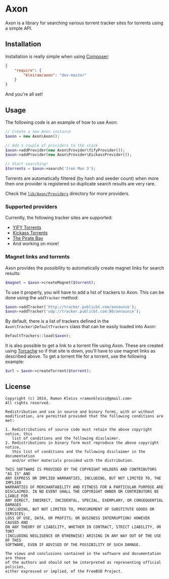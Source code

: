# Axon

Axon is a library for searching various torrent tracker sites for torrents using
a simple API.

## Installation

Installation is really simple when using [Composer](http://getcomposer.org):

```json
{
    "require": {
        "kleiram/axon": "dev-master"
    }
}
```

And you're all set!

## Usage

The following code is an example of how to use Axon:

```php
// Create a new Axon instance
$axon = new Axon\Axon();

// Add a couple of providers to the stack
$axon->addProvider(new Axon\Provider\YifyProvider());
$axon->addProvider(new Axon\Provider\KickassProvider());

// Start searching!
$torrents = $axon->search('Iron Man 3');
```

Torrents are automatically filtered (by hash and seeder count) when more then
one provider is registered so duplicate search results are very rare.

Check the [`lib/Axon/Providers`](https://github.com/kleiram/axon/tree/master/lib/Axon/Providers)
directory for more providers.

### Supported providers

Currently, the following tracker sites are supported:

 - [YIFY Torrents](https://github.com/kleiram/axon/blob/master/lib/Axon/Provider/YifyProvider.php)
 - [Kickass Torrents](https://github.com/kleiram/axon/blob/master/lib/Axon/Provider/KickassProvider.php)
 - [The Pirate Bay](https://github.com/kleiram/axon/blob/master/lib/Axon/Provider/PirateBayProvider.php)
 - And working on more!

### Magnet links and torrents

Axon provides the possibility to automatically create magnet links for search
results:

```php
$magnet = $axon->createMagnet($torrent);
```

To use it properly, you will have to add a list of trackers to Axon. This can
be done using the `addTracker` method:

```php
$axon->addTracker('http://tracker.publicbt.com/announce');
$axon->addTracker('udp://tracker.publicbt.com:80/announce');
```

By default, there is a list of trackers defined in the `Axon\Tracker\DefaultTrackers`
class that can be easily loaded into Axon:

```php
DefaultTrackers::load($axon);
```

It is also possible to get a link to a torrent file using Axon. These are
created using [Torcache](http://torcache.net) so if that site is down, you'll
have to use magnet links as described above. To get a torrent file for a torrent,
use the following example:

```php
$url = $axon->createTorrent($torrent);
```

## License

```
Copyright (c) 2014, Ramon Kleiss <ramonkleiss@gmail.com>
All rights reserved.

Redistribution and use in source and binary forms, with or without
modification, are permitted provided that the following conditions are met:

1. Redistributions of source code must retain the above copyright notice, this
   list of conditions and the following disclaimer.
2. Redistributions in binary form must reproduce the above copyright notice,
   this list of conditions and the following disclaimer in the documentation
   and/or other materials provided with the distribution.

THIS SOFTWARE IS PROVIDED BY THE COPYRIGHT HOLDERS AND CONTRIBUTORS "AS IS" AND
ANY EXPRESS OR IMPLIED WARRANTIES, INCLUDING, BUT NOT LIMITED TO, THE IMPLIED
WARRANTIES OF MERCHANTABILITY AND FITNESS FOR A PARTICULAR PURPOSE ARE
DISCLAIMED. IN NO EVENT SHALL THE COPYRIGHT OWNER OR CONTRIBUTORS BE LIABLE FOR
ANY DIRECT, INDIRECT, INCIDENTAL, SPECIAL, EXEMPLARY, OR CONSEQUENTIAL DAMAGES
(INCLUDING, BUT NOT LIMITED TO, PROCUREMENT OF SUBSTITUTE GOODS OR SERVICES;
LOSS OF USE, DATA, OR PROFITS; OR BUSINESS INTERRUPTION) HOWEVER CAUSED AND
ON ANY THEORY OF LIABILITY, WHETHER IN CONTRACT, STRICT LIABILITY, OR TORT
(INCLUDING NEGLIGENCE OR OTHERWISE) ARISING IN ANY WAY OUT OF THE USE OF THIS
SOFTWARE, EVEN IF ADVISED OF THE POSSIBILITY OF SUCH DAMAGE.

The views and conclusions contained in the software and documentation are those
of the authors and should not be interpreted as representing official policies,
either expressed or implied, of the FreeBSD Project.
```
